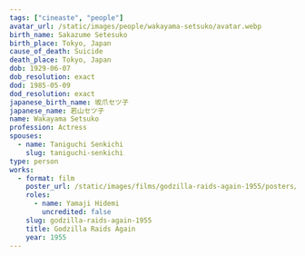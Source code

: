 ```yaml
---
tags: ["cineaste", "people"]
avatar_url: /static/images/people/wakayama-setsuko/avatar.webp
birth_name: Sakazume Setesuko
birth_place: Tokyo, Japan
cause_of_death: Suicide
death_place: Tokyo, Japan
dob: 1929-06-07
dob_resolution: exact
dod: 1985-05-09
dod_resolution: exact
japanese_birth_name: 坂爪セツ子
japanese_name: 若山セツ子
name: Wakayama Setsuko
profession: Actress
spouses:
  - name: Taniguchi Senkichi
    slug: taniguchi-senkichi
type: person
works:
  - format: film
    poster_url: /static/images/films/godzilla-raids-again-1955/posters/poster.webp
    roles:
      - name: Yamaji Hidemi
        uncredited: false
    slug: godzilla-raids-again-1955
    title: Godzilla Raids Again
    year: 1955
---
```

